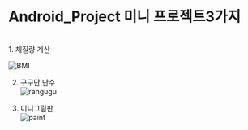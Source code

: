 # Android_Project 미니 프로젝트3가지
<br>
1. 체질량 계산 <br>

![BMI](https://user-images.githubusercontent.com/88240177/147801068-fdecff9b-3c04-4d23-8143-977225487644.gif)

2. 구구단 난수<br>
![rangugu](https://user-images.githubusercontent.com/88240177/147801141-910725f8-0131-46f0-bf65-03240bb33c9f.gif)

3. 미니그림판<br>
![paint](https://user-images.githubusercontent.com/88240177/147801150-4ddb1e78-d0fe-4582-8ac4-bbe6ec0c3abf.gif)
